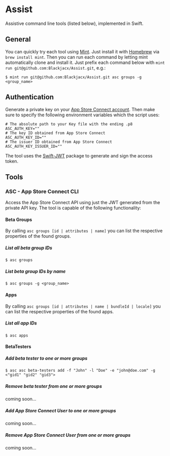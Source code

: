# Assist

Assistive command line tools (listed below), implemented in Swift.

## General

You can quickly try each tool using [Mint](https://github.com/yonaskolb/Mint). Just install it with [Homebrew](https://brew.sh/) via `brew install mint`. Then you can run each command by letting mint automatically clone and install it. Just prefix each command below with `mint run git@github.com:Blackjacx/Assist.git`, e.g.:

```shell
$ mint run git@github.com:Blackjacx/Assist.git asc groups -g <group_name>
```

## Authentication

Generate a private key on your [App Store Connect account](https://appstoreconnect.apple.com/access/api). Then make sure to specify the following environment variables which the script uses:

```shell
# The absolute path to your Key file with the ending .p8
ASC_AUTH_KEY=""
# The key ID obtained from App Store Connect
ASC_AUTH_KEY_ID=""
# The issuer ID obtained from App Store Connect
ASC_AUTH_KEY_ISSUER_ID=""
```

The tool uses the [Swift-JWT](https://github.com/IBM-Swift/Swift-JWT) package to generate and sign the access token.

## Tools

### ASC - App Store Connect CLI

Access the App Store Connect API using just the JWT generated from the private API key. The tool is capable of the following functionality:

#### Beta Groups

By calling `asc groups [id | attributes | name]` you can list the respective properties of the found groups.

##### List all beta group IDs

```shell
$ asc groups
```

##### List beta group IDs by name

```shell
$ asc groups -g <group_name>
```

#### Apps

By calling `asc groups [id | attributes | name | bundleId | locale]` you can list the respective properties of the found apps.

##### List all app IDs

```shell
$ asc apps
```

#### BetaTesters

##### Add beta tester to one or more groups

```shell
$ asc asc beta-testers add -f "John" -l "Doe" -e "john@doe.com" -g <"gid1" "gid2" "gid3">
```

##### Remove beta tester from one or more groups

coming soon...

##### Add App Store Connect User to one or more groups

coming soon...

##### Remove App Store Connect User from one or more groups

coming soon...